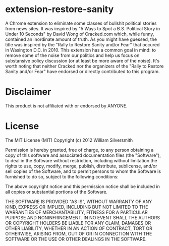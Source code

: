 extension-restore-sanity
========================

A Chrome extension to eliminate some classes of bullshit political stories from news sites. It was inspired by "5 Ways to Spot a B.S. Political Story in Under 10 Seconds" by David Wong of Cracked.com which, while funny, contained an inordinate amount of truth. As you might have guessed, the title was inspired by the "Rally to Restore Sanity and/or Fear" that occured in Wasington D.C. in 2010. This extension has a common goal in mind: to remove some of the noise from our politics and help us focus on substansive policy discussion (or at least be more aware of the noise). It's worth noting that neither Cracked nor the organizers of the "Rally to Restore Sanity and/or Fear" have endorsed or directly contributed to this program.

Disclaimer
========================

This product is not affiliated with or endorsed by ANYONE.

License
========================

The MIT License (MIT)
Copyright (c) 2012 William Silversmith

Permission is hereby granted, free of charge, to any person obtaining a copy of this software and associated documentation files (the "Software"), to deal in the Software without restriction, including without limitation the rights to use, copy, modify, merge, publish, distribute, sublicense, and/or sell copies of the Software, and to permit persons to whom the Software is furnished to do so, subject to the following conditions:

The above copyright notice and this permission notice shall be included in all copies or substantial portions of the Software.

THE SOFTWARE IS PROVIDED "AS IS", WITHOUT WARRANTY OF ANY KIND, EXPRESS OR IMPLIED, INCLUDING BUT NOT LIMITED TO THE WARRANTIES OF MERCHANTABILITY, FITNESS FOR A PARTICULAR PURPOSE AND NONINFRINGEMENT. IN NO EVENT SHALL THE AUTHORS OR COPYRIGHT HOLDERS BE LIABLE FOR ANY CLAIM, DAMAGES OR OTHER LIABILITY, WHETHER IN AN ACTION OF CONTRACT, TORT OR OTHERWISE, ARISING FROM, OUT OF OR IN CONNECTION WITH THE SOFTWARE OR THE USE OR OTHER DEALINGS IN THE SOFTWARE.